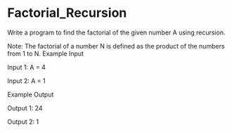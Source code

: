 # Factorial_Recursion

Write a program to find the factorial of the given number A using recursion.

Note: The factorial of a number N is defined as the product of the numbers from 1 to N.
Example Input

Input 1:
A = 4

Input 2:
A = 1

Example Output

Output 1:
24

Output 2:
1

